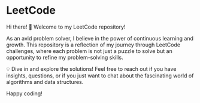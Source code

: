 # LeetCode

Hi there! 👋 Welcome to my LeetCode repository!

As an avid problem solver, I believe in the power of continuous learning and growth. This repository is a reflection of my journey through LeetCode challenges, where each problem is not just a puzzle to solve but an opportunity to refine my problem-solving skills.

💡 Dive in and explore the solutions! Feel free to reach out if you have insights, questions, or if you just want to chat about the fascinating world of algorithms and data structures.

Happy coding!
